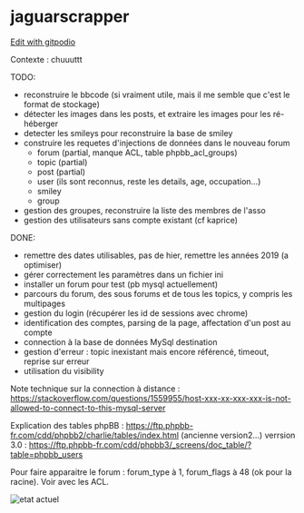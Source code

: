 # jaguarscrapper

[Edit with gitpodio](https://gitpod.io/#https://github.com/jpequery/jaguarscrapper)

Contexte : chuuuttt

TODO: 
- reconstruire le bbcode (si vraiment utile, mais il me semble que c'est le format de stockage)
- détecter les images dans les posts, et extraire les images pour les ré-héberger
- detecter les smileys pour reconstruire la base de smiley
- construire les requetes d'injections de données dans le nouveau forum
     - forum  (partial, manque ACL, table phpbb_acl_groups)
     - topic (partial)
     - post (partial)
     - user (ils sont reconnus, reste les details, age, occupation...)
     - smiley
     - group
- gestion des groupes, reconstruire la liste des membres de l'asso
- gestion des utilisateurs sans compte existant (cf kaprice)

DONE:
- remettre des dates utilisables, pas de hier, remettre les années 2019 (a optimiser)
- gérer correctement les paramètres dans un fichier ini
- installer un forum pour test (pb mysql actuellement)
- parcours du forum, des sous forums et de tous les topics, y compris les multipages
- gestion du login (récupérer les id de sessions avec chrome)
- identification des comptes, parsing de la page, affectation d'un post au compte
- connection à la base de données MySql destination
- gestion d'erreur : topic inexistant mais encore référencé, timeout, reprise sur erreur
- utilisation du visibility

Note technique sur la connection à distance : https://stackoverflow.com/questions/1559955/host-xxx-xx-xxx-xxx-is-not-allowed-to-connect-to-this-mysql-server

Explication des tables phpBB : https://ftp.phpbb-fr.com/cdd/phpbb2/charlie/tables/index.html (ancienne version2...)
verrsion 3.0 : https://ftp.phpbb-fr.com/cdd/phpbb3/_screens/doc_table/?table=phpbb_users

Pour faire apparaitre le forum : forum_type à 1, forum_flags à 48 (ok pour la racine). Voir avec les ACL.

![etat actuel](https://i.imgur.com/vUY5SVE.png "etat actuel")


